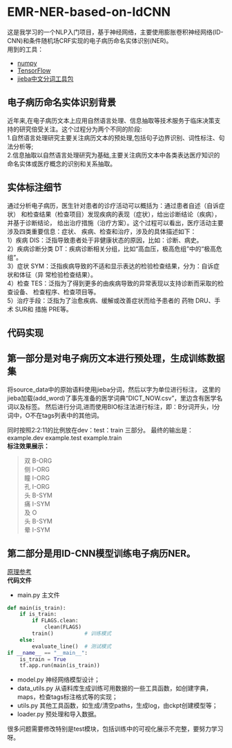 # EMR-NER-based-on-IdCNN
这是我学习的一个NLP入门项目，基于神经网络，主要使用膨胀卷积神经网络(ID-CNN)和条件随机场CRF实现的电子病历命名实体识别(NER)。<br>
用到的工具：
- [numpy](https://www.numpy.org/)
- [TensorFlow](https://tensorflow.google.cn/overview/?hl=zh_cn)
- [jieba中文分词工具包](https://github.com/fxsjy/jieba)


## 电子病历命名实体识别背景  
近年来,在电子病历文本上应用自然语言处理、信息抽取等技术服务于临床决策支持的研究倍受关注。这个过程分为两个不同的阶段:  
1.自然语言处理研究主要关注病历文本的预处理,包括句子边界识别、词性标注、句法分析等;  
2.信息抽取以自然语言处理研究为基础,主要关注病历文本中各类表达医疗知识的命名实体或医疗概念的识别和关系抽取。

## 实体标注细节 
通过分析电子病历，医生针对患者的诊疗活动可以概括为：通过患者自述（自诉症状） 和检查结果（检查项目）发现疾病的表现（症状），给出诊断结论（疾病），并基于诊断结论， 给出治疗措施（治疗方案）。这个过程可以看出，医疗活动主要涉及四类重要信息：症状、 疾病、检查和治疗，涉及的具体描述如下：   
1）疾病 DIS：泛指导致患者处于非健康状态的原因，比如：诊断、病史。  
2）疾病诊断分类 DT：疾病诊断相关分组，比如“高血压，极高危组”中的“极高危组”。   
3）症状 SYM：泛指疾病导致的不适和显示表达的检验检查结果，分为：自诉症状和体征（异 常检验检查结果）。   
4）检查 TES：泛指为了得到更多的由疾病导致的异常表现以支持诊断而采取的检查设备、 检查程序、检查项目等。   
5）治疗手段：泛指为了治愈疾病、缓解或改善症状而给予患者的 药物 DRU、手术 SUR和 措施 PRE等。  

## 代码实现
## 第一部分是对电子病历文本进行预处理，生成训练数据集
将source_data中的原始语料使用jieba分词，然后以字为单位进行标注，
这里的jieba加载(add_word)了事先准备的医学词典“DICT_NOW.csv”，里边含有医学名词以及标签。
然后进行分词,进而使用BIO标注法进行标注，即：B分词开头，I分词中，O不在tags列表中的其他词。

同时按照2:2:11的比例放在dev：test：train 三部分。
最终的输出是：
example.dev
example.test
example.train  
**标注效果展示：**
>双 B-ORG  
>侧 I-ORG  
>瞳 I-ORG  
>孔 I-ORG  
>头 B-SYM  
>痛 I-SYM  
>及 O  
>头 B-SYM  
>晕 I-SYM

## 第二部分是用ID-CNN模型训练电子病历NER。
[原理参考](https://blog.csdn.net/Kaiyuan_sjtu/article/details/89143573)  
**代码文件**
- main.py 主文件  
```python
def main(is_train):
    if is_train:
        if FLAGS.clean:
            clean(FLAGS)
        train()          # 训练模式
    else:
        evaluate_line()  # 测试模式
if __name__ == "__main__":
    is_train = True
    tf.app.run(main(is_train))
```
- model.py 神经网络模型设计；
- data_utils.py 从语料库生成训练可用数据的一些工具函数，如创建字典，maps，检查tags标注格式等的实现；
- utils.py 其他工具函数，如生成/清空paths，生成log，由ckpt创建模型等；
- loader.py 预处理和导入数据。

很多问题需要修改特别是test模块，包括训练中的可视化展示不完整，要努力学习呀。
